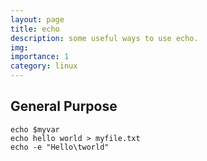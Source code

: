 ```yaml
---
layout: page
title: echo
description: some useful ways to use echo.
img: 
importance: 1
category: linux
---
```


## General Purpose

~~~ shell
echo $myvar
echo hello world > myfile.txt
echo -e "Hello\tworld"
~~~
